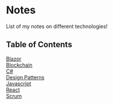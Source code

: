 # Notes
List of my notes on different technologies!

## Table of Contents

[Blazor](https://github.com/ChaseStruse/Notes/tree/master/Blazor) <br />
[Blockchain](https://github.com/ChaseStruse/Notes/tree/master/Blockchain) <br />
[C#](https://github.com/ChaseStruse/Notes/tree/master/C%23) <br />
[Design Patterns](https://github.com/ChaseStruse/Notes/tree/master/DesignPatterns) <br />
[Javascript](https://github.com/ChaseStruse/Notes/tree/master/Javascript) <br />
[React](https://github.com/ChaseStruse/Notes/tree/master/React) <br />
[Scrum](https://github.com/ChaseStruse/Notes/tree/master/Scrum) <br />

